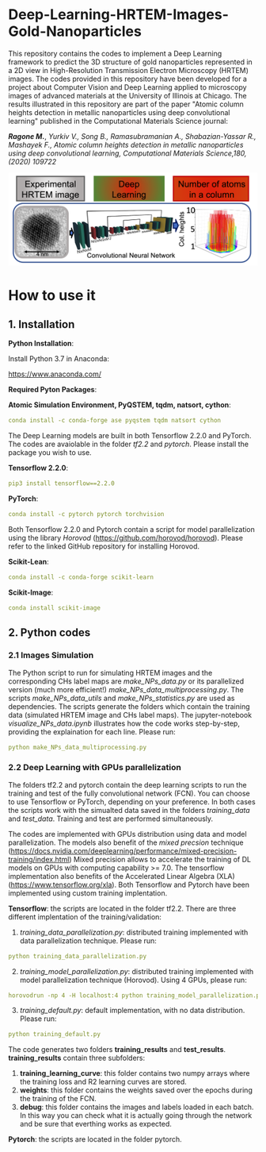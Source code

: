 # Deep-Learning-HRTEM-Images-Gold-Nanoparticles


This repository contains the codes to implement a Deep Learning framework to predict the 3D structure of gold nanoparticles represented in a 2D view in High-Resolution Transmission Electron Microscopy (HRTEM) images. The codes provided in this repository have been developed for a project about Computer Vision and Deep Learning applied to microscopy images of advanced materials at the University of Illinois at Chicago. The results illustrated in this repository are part of the paper "Atomic column heights detection in metallic nanoparticles using deep convolutional learning" published in the Computational Materials Science journal: 

***Ragone M.***, *Yurkiv V., Song B., Ramasubramanian A., Shabazian-Yassar R., Mashayek F., Atomic column heights detection in metallic nanoparticles using deep convolutional learning, Computational Materials Science,180, (2020) 109722*


![plot](./TOC.png)

# How to use it 

## 1. Installation

**Python Installation**: 

Install Python 3.7 in Anaconda:

https://www.anaconda.com/


**Required Pyton Packages**:

**Atomic Simulation Environment, PyQSTEM, tqdm, natsort, cython**:

```yaml
conda install -c conda-forge ase pyqstem tqdm natsort cython
```

The Deep Learning models are built in both Tensorflow 2.2.0 and PyTorch. The codes are avaiolable in the folder *tf2.2* and *pytorch*. Please install the package you wish to use.

**Tensorflow 2.2.0**:

```yaml
pip3 install tensorflow==2.2.0
```
**PyTorch**:

```yaml
conda install -c pytorch pytorch torchvision
```
Both Tensorflow 2.2.0 and Pytorch contain a script for model parallelization using the library *Horovod* (https://github.com/horovod/horovod). Please refer to the linked GitHub repository for installing Horovod.

**Scikit-Lean**:

```yaml
conda install -c conda-forge scikit-learn 
```

**Scikit-Image**:

```yaml
conda install scikit-image 
```

## 2. Python codes
### 2.1 Images Simulation

The Python script to run for simulating HRTEM images and the corresponding CHs label maps are *make_NPs_data.py* or its parallelized version (much more efficient!) *make_NPs_data_multiprocessing.py*. The scripts *make_NPs_data_utils* and *make_NPs_statistics.py* are used as dependencies. The scripts generate the folders which contain the training data (simulated HRTEM image and CHs label maps). The jupyter-notebook *visualize_NPs_data.ipynb* illustrates how the code works step-by-step, providing the explaination for each line. Please run:

```yaml
python make_NPs_data_multiprocessing.py
```

### 2.2 Deep Learning with GPUs parallelization
The folders tf2.2 and pytorch contain the deep learning scripts to run the training and test of the fully convolutional network (FCN). You can choose to use Tensorflow or PyTorch, depending on your preference. In both cases the scripts work with the simualted data saved in the folders *training_data* and *test_data*. Training and test are performed simultaneously. 

The codes are implemented with GPUs distribution using data and model parallelization. The models also benefit of the *mixed precsion* technique (https://docs.nvidia.com/deeplearning/performance/mixed-precision-training/index.html) Mixed precision allows to accelerate the training of DL models on GPUs with computing capability >= 7.0. The tensorflow implementation also benefits of the Accelerated Linear Algebra (XLA) (https://www.tensorflow.org/xla). Both Tensorflow and Pytorch have been implemented using custom training implentation.

**Tensorflow**: the scripts are located in the folder tf2.2. There are three different implentation of the training/validation:

1) *training_data_parallelization.py*: distributed training implemented with data parallelization technique. Please run:

```yaml
python training_data_parallelization.py
```
2) *training_model_parallelization.py*: distributed training implemented with model parallelization technique (Horovod). Using 4 GPUs, please run:
```yaml
horovodrun -np 4 -H localhost:4 python training_model_parallelization.py
```
3) *training_default.py*: default implementation, with no data distribution. Please run:
```yaml
python training_default.py
```
The code generates two folders **training_results** and **test_results**. **training_results** contain three subfolders: 

1) **training_learning_curve**: this folder contains two numpy arrays where the training loss and R2 learning curves are stored.
2) **weights**: this folder contains the weights saved over the epochs during the training of the FCN.
3) **debug**: this folder contains the images and labels loaded in each batch. In this way you can check what it is actually going through the network and be sure that everthing works as expected.


**Pytorch**: the scripts are located in the folder pytorch.


